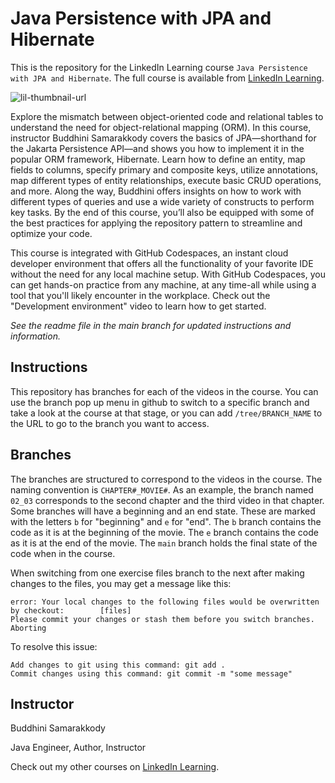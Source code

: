 # Java Persistence with JPA and Hibernate
This is the repository for the LinkedIn Learning course `Java Persistence with JPA and Hibernate`. The full course is available from [LinkedIn Learning][lil-course-url].

![lil-thumbnail-url] 

<p>Explore the mismatch between object-oriented code and relational tables to understand the need for object-relational mapping (ORM). In this course, instructor Buddhini Samarakkody covers the basics of JPA—shorthand for the Jakarta Persistence API—and shows you how to implement it in the popular ORM framework, Hibernate. Learn how to define an entity, map fields to columns, specify primary and composite keys, utilize annotations, map different types of entity relationships, execute basic CRUD operations, and more. Along the way, Buddhini offers insights on how to work with different types of queries and use a wide variety of constructs to perform key tasks. By the end of this course, you’ll also be equipped with some of the best practices for applying the repository pattern to streamline and optimize your code.</p><p>This course is integrated with GitHub Codespaces, an instant cloud developer environment that offers all the functionality of your favorite IDE without the need for any local machine setup. With GitHub Codespaces, you can get hands-on practice from any machine, at any time-all while using a tool that you'll likely encounter in the workplace. Check out the "Development environment" video to learn how to get started.</p>

_See the readme file in the main branch for updated instructions and information._
## Instructions
This repository has branches for each of the videos in the course. You can use the branch pop up menu in github to switch to a specific branch and take a look at the course at that stage, or you can add `/tree/BRANCH_NAME` to the URL to go to the branch you want to access.

## Branches
The branches are structured to correspond to the videos in the course. The naming convention is `CHAPTER#_MOVIE#`. As an example, the branch named `02_03` corresponds to the second chapter and the third video in that chapter. 
Some branches will have a beginning and an end state. These are marked with the letters `b` for "beginning" and `e` for "end". The `b` branch contains the code as it is at the beginning of the movie. The `e` branch contains the code as it is at the end of the movie. The `main` branch holds the final state of the code when in the course.

When switching from one exercise files branch to the next after making changes to the files, you may get a message like this:

    error: Your local changes to the following files would be overwritten by checkout:        [files]
    Please commit your changes or stash them before you switch branches.
    Aborting

To resolve this issue:
	
    Add changes to git using this command: git add .
	Commit changes using this command: git commit -m "some message"

## Instructor

Buddhini Samarakkody

Java Engineer, Author, Instructor

                            

Check out my other courses on [LinkedIn Learning](https://www.linkedin.com/learning/instructors/buddhini-samarakkody?u=104).

[0]: # (Replace these placeholder URLs with actual course URLs)

[lil-course-url]: https://www.linkedin.com/learning/java-persistence-with-jpa-and-hibernate
[lil-thumbnail-url]: https://media.licdn.com/dms/image/v2/D4E0DAQFbxeYYMUEaOA/learning-public-crop_675_1200/learning-public-crop_675_1200/0/1724781695479?e=2147483647&v=beta&t=qCnVR7r748_TMav4LhYA484f2KBl_y4oZvA7TyILlIY

